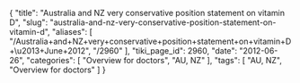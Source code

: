 {
    "title": "Australia and NZ very conservative position statement on vitamin D",
    "slug": "australia-and-nz-very-conservative-position-statement-on-vitamin-d",
    "aliases": [
        "/Australia+and+NZ+very+conservative+position+statement+on+vitamin+D+\u2013+June+2012",
        "/2960"
    ],
    "tiki_page_id": 2960,
    "date": "2012-06-26",
    "categories": [
        "Overview for doctors",
        "AU, NZ"
    ],
    "tags": [
        "AU, NZ",
        "Overview for doctors"
    ]
}